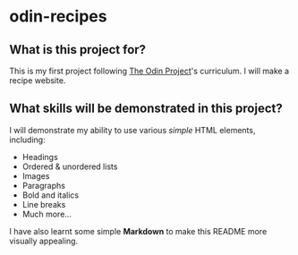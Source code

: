 # odin-recipes

## What is this project for? 

This is my first project following [The Odin Project](https://www.theodinproject.com)'s curriculum. I will make a recipe website.

## What skills will be demonstrated in this project?

I will demonstrate my ability to use various *simple* HTML elements, including:

* Headings
* Ordered & unordered lists
* Images
* Paragraphs
* Bold and italics
* Line breaks
* Much more...

I have also learnt some simple **Markdown** to make this README more visually appealing.
